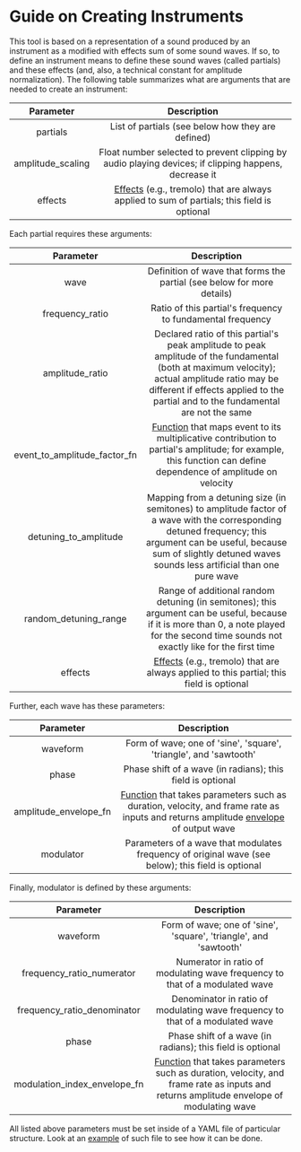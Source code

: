 # Guide on Creating Instruments

This tool is based on a representation of a sound produced by an instrument as a modified with effects sum of some sound waves. If so, to define an instrument means to define these sound waves (called partials) and these effects (and, also, a technical constant for amplitude normalization). The following table summarizes what are arguments that are needed to create an instrument:

Parameter | Description
:-------: | :---------:
partials | List of partials (see below how they are defined)
amplitude_scaling | Float number selected to prevent clipping by audio playing devices; if clipping happens, decrease it
effects | [Effects](https://github.com/Nikolay-Lysenko/sinethesizer/blob/master/sinethesizer/synth/effects/registry.py) (e.g., tremolo) that are always applied to sum of partials; this field is optional

Each partial requires these arguments:

Parameter | Description
:-------: | :---------:
wave | Definition of wave that forms the partial (see below for more details)
frequency_ratio | Ratio of this partial's frequency to fundamental frequency
amplitude_ratio | Declared ratio of this partial's peak amplitude to peak amplitude of the fundamental (both at maximum velocity); actual amplitude ratio may be different if effects applied to the partial and to the fundamental are not the same
event_to_amplitude_factor_fn | [Function](https://github.com/Nikolay-Lysenko/sinethesizer/blob/master/sinethesizer/synth/core/event_to_amplitude_factor.py) that maps event to its multiplicative contribution to partial's amplitude; for example, this function can define dependence of amplitude on velocity
detuning_to_amplitude | Mapping from a detuning size (in semitones) to amplitude factor of a wave with the corresponding detuned frequency; this argument can be useful, because sum of slightly detuned waves sounds less artificial than one pure wave
random_detuning_range | Range of additional random detuning (in semitones); this argument can be useful, because if it is more than 0, a note played for the second time sounds not exactly like for the first time
effects | [Effects](https://github.com/Nikolay-Lysenko/sinethesizer/blob/master/sinethesizer/synth/effects/registry.py) (e.g., tremolo) that are always applied to this partial; this field is optional

Further, each wave has these parameters:

Parameter | Description
:-------: | :---------:
waveform | Form of wave; one of 'sine', 'square', 'triangle', and 'sawtooth'
phase | Phase shift of a wave (in radians); this field is optional
amplitude_envelope_fn | [Function](https://github.com/Nikolay-Lysenko/sinethesizer/blob/master/sinethesizer/synth/envelopes/registry.py) that takes parameters such as duration, velocity, and frame rate as inputs and returns amplitude [envelope](https://en.wikipedia.org/wiki/Envelope_(music)) of output wave
modulator | Parameters of a wave that modulates frequency of original wave (see below); this field is optional

Finally, modulator is defined by these arguments:

Parameter | Description
:-------: | :---------:
waveform | Form of wave; one of 'sine', 'square', 'triangle', and 'sawtooth'
frequency_ratio_numerator | Numerator in ratio of modulating wave frequency to that of a modulated wave
frequency_ratio_denominator | Denominator in ratio of modulating wave frequency to that of a modulated wave
phase | Phase shift of a wave (in radians); this field is optional
modulation_index_envelope_fn | [Function](https://github.com/Nikolay-Lysenko/sinethesizer/blob/master/sinethesizer/synth/envelopes/registry.py) that takes parameters such as duration, velocity, and frame rate as inputs and returns amplitude envelope of modulating wave

All listed above parameters must be set inside of a YAML file of particular structure. Look at an [example](https://github.com/Nikolay-Lysenko/sinethesizer/blob/master/presets/demo.yml) of such file to see how it can be done.
